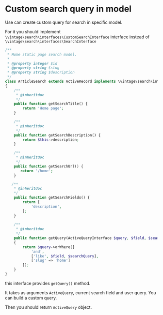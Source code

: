 Custom search query in model
============================

Use can create custom query for search in specific model.

For it you should implement `\vintage\search\interfaces\CustomSearchInterface` interface
instead of `\vintage\search\interfaces\SearchInterface`

```php
/**
 * Home static page search model.
 * 
 * @property integer $id
 * @property string $slug
 * @property string $description
 */
class ArticleSearch extends ActiveRecord implements \vintage\search\interfaces\CustomSearchInterface
{
    /**
     * @inheritdoc
     */
    public function getSearchTitle() {
        return 'Home page';
    }

    /**
     * @inheritdoc
     */
    public function getSearchDescription() {
        return $this->description;
    }

    /**
     * @inheritdoc
     */
    public function getSearchUrl() {
       return '/home';
    }

   /**
    * @inheritdoc
    */
    public function getSearchFields() {
        return [
            'description',
        ];
    }
    
    /**
     * @inheritdoc
     */
    public function getQuery(ActiveQueryInterface $query, $field, $searchQuery)
    {
        return $query->orWhere([
            'and',
            ['like', $field, $searchQuery],
            ['slug' => 'home']
        ]);
    }
}
```

this interface provides `getQuery()` method.

It takes as arguments `ActiveQuery`, current search field and user query. You can build a custom query.

Then you should return `ActiveQuery` object.